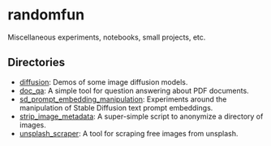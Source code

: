 # randomfun
Miscellaneous experiments, notebooks, small projects, etc.

## Directories

- [diffusion](diffusion/): Demos of some image diffusion models.
- [doc_qa](doc_qa/): A simple tool for question answering about PDF documents.
- [sd_prompt_embedding_manipulation](sd_prompt_embedding_manipulation/): Experiments around the manipulation of Stable Diffusion text prompt embeddings.
- [strip_image_metadata](strip_image_metadata/): A super-simple script to anonymize a directory of images.
- [unsplash_scraper](unsplash_scraper/): A tool for scraping free images from unsplash.
